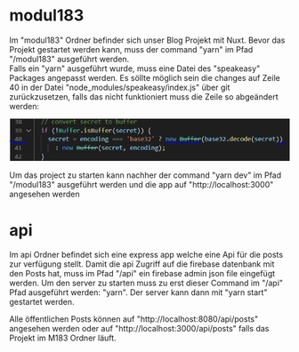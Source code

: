 # modul183
Im "modul183" Ordner befinder sich unser Blog Projekt mit Nuxt.
Bevor das Projekt gestartet werden kann, muss der command "yarn" im Pfad "/modul183" ausgeführt werden. \
Falls ein "yarn" ausgeführt wurde, muss eine Datei des "speakeasy" Packages angepasst werden. Es söllte möglich sein die changes auf Zeile 40 in der Datei "node_modules/speakeasy/index.js" über git zurückzusetzen, falls das nicht funktioniert muss die Zeile so abgeändert werden:

![speakeasy image](./speakeasy.PNG)

Um das project zu starten kann nachher der command "yarn dev" im Pfad "/modul183" ausgeführt werden und die app auf "http://localhost:3000" angesehen werden


# api
Im api Ordner befindet sich eine express app welche eine Api für die posts zur verfügung stellt. 
Damit die api Zugriff auf die firebase datenbank mit den Posts hat, muss im Pfad "/api" ein firebase admin json file eingefügt werden.
Um den server zu starten muss zu erst dieser Command im "/api" Pfad ausgeführt werden: "yarn".
Der server kann dann mit "yarn start" gestartet werden.

Alle öffentlichen Posts können auf "http://localhost:8080/api/posts" angesehen werden oder auf "http://localhost:3000/api/posts" falls das Projekt im M183 Ordner läuft.